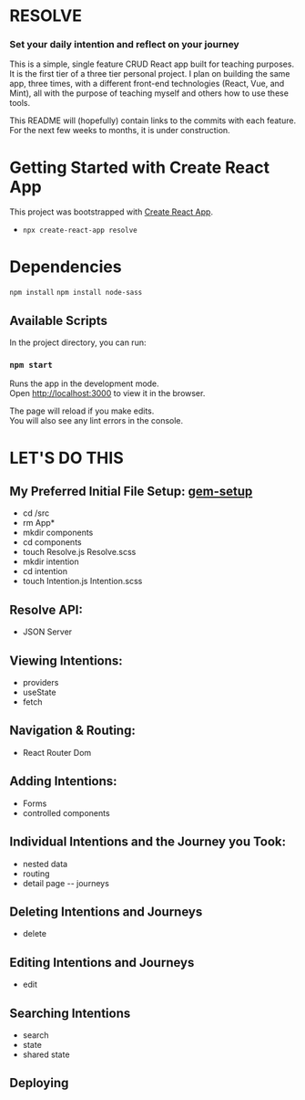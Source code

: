 # RESOLVE

### Set your daily intention and reflect on your journey

This is a simple, single feature CRUD React app built for teaching purposes. It is the first tier of a three tier personal project. I plan on building the same app, three times, with a different front-end technologies (React, Vue, and Mint), all with the purpose of teaching myself and others how to use these tools.

This README will (hopefully) contain links to the commits with each feature. For the next few weeks to months, it is under construction.

# Getting Started with Create React App

This project was bootstrapped with [Create React App](https://github.com/facebook/create-react-app).

* `npx create-react-app resolve`

# Dependencies
`npm install`
`npm install node-sass`

## Available Scripts

In the project directory, you can run:

### `npm start`

Runs the app in the development mode.\
Open [http://localhost:3000](http://localhost:3000) to view it in the browser.

The page will reload if you make edits.\
You will also see any lint errors in the console.

# LET'S DO THIS

## My Preferred Initial File Setup: [gem-setup](https://github.com/gwynnemeeks/resolve/tree/gem-setup)

* cd /src 
* rm App*
* mkdir components
* cd components
* touch Resolve.js Resolve.scss
* mkdir intention
* cd intention
* touch Intention.js Intention.scss

## Resolve API:
* JSON Server

## Viewing Intentions:
* providers
* useState
* fetch

## Navigation & Routing:
* React Router Dom

## Adding Intentions:
* Forms
* controlled components

## Individual Intentions and the Journey you Took:
* nested data
* routing
* detail page -- journeys

## Deleting Intentions and Journeys
* delete

## Editing Intentions and Journeys
* edit

## Searching Intentions
* search
* state
* shared state

## Deploying